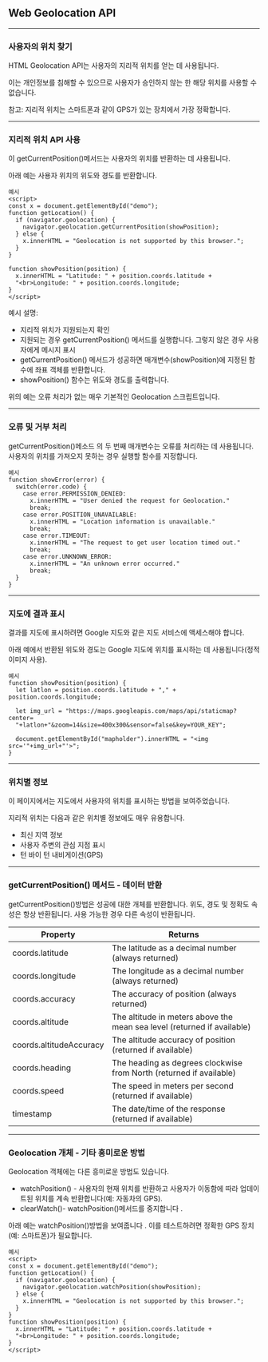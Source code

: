 ## Web Geolocation API

---

### 사용자의 위치 찾기

HTML Geolocation API는 사용자의 지리적 위치를 얻는 데 사용됩니다.

이는 개인정보를 침해할 수 있으므로 사용자가 승인하지 않는 한 해당 위치를 사용할 수 없습니다.

참고: 지리적 위치는 스마트폰과 같이 GPS가 있는 장치에서 가장 정확합니다.

---

### 지리적 위치 API 사용

이 getCurrentPosition()메서드는 사용자의 위치를 ​​반환하는 데 사용됩니다.

아래 예는 사용자 위치의 위도와 경도를 반환합니다.

    예시
    <script>
    const x = document.getElementById("demo");
    function getLocation() {
      if (navigator.geolocation) {
        navigator.geolocation.getCurrentPosition(showPosition);
      } else {
        x.innerHTML = "Geolocation is not supported by this browser.";
      }
    }

    function showPosition(position) {
      x.innerHTML = "Latitude: " + position.coords.latitude +
      "<br>Longitude: " + position.coords.longitude;
    }
    </script>

예시 설명:

- 지리적 위치가 지원되는지 확인
- 지원되는 경우 getCurrentPosition() 메서드를 실행합니다. 그렇지 않은 경우 사용자에게 메시지 표시
- getCurrentPosition() 메서드가 성공하면 매개변수(showPosition)에 지정된 함수에 좌표 객체를 반환합니다.
- showPosition() 함수는 위도와 경도를 출력합니다.

위의 예는 오류 처리가 없는 매우 기본적인 Geolocation 스크립트입니다.

---

### 오류 및 거부 처리

getCurrentPosition()메소드 의 두 번째 매개변수는 오류를 처리하는 데 사용됩니다. 사용자의 위치를 ​​가져오지 못하는 경우 실행할 함수를 지정합니다.

    예시
    function showError(error) {
      switch(error.code) {
        case error.PERMISSION_DENIED:
          x.innerHTML = "User denied the request for Geolocation."
          break;
        case error.POSITION_UNAVAILABLE:
          x.innerHTML = "Location information is unavailable."
          break;
        case error.TIMEOUT:
          x.innerHTML = "The request to get user location timed out."
          break;
        case error.UNKNOWN_ERROR:
          x.innerHTML = "An unknown error occurred."
          break;
      }
    }

---

### 지도에 결과 표시

결과를 지도에 표시하려면 Google 지도와 같은 지도 서비스에 액세스해야 합니다.

아래 예에서 반환된 위도와 경도는 Google 지도에 위치를 표시하는 데 사용됩니다(정적 이미지 사용).

    예시
    function showPosition(position) {
      let latlon = position.coords.latitude + "," + position.coords.longitude;

      let img_url = "https://maps.googleapis.com/maps/api/staticmap?center=
      "+latlon+"&zoom=14&size=400x300&sensor=false&key=YOUR_KEY";

      document.getElementById("mapholder").innerHTML = "<img src='"+img_url+"'>";
    }

---

### 위치별 정보

이 페이지에서는 지도에서 사용자의 위치를 ​​표시하는 방법을 보여주었습니다.

지리적 위치는 다음과 같은 위치별 정보에도 매우 유용합니다.

- 최신 지역 정보
- 사용자 주변의 관심 지점 표시
- 턴 바이 턴 내비게이션(GPS)

---

### getCurrentPosition() 메서드 - 데이터 반환

getCurrentPosition()방법은 성공에 대한 개체를 반환합니다. 위도, 경도 및 정확도 속성은 항상 반환됩니다. 사용 가능한 경우 다른 속성이 반환됩니다.

| Property                | Returns                                                                 |
| ----------------------- | ----------------------------------------------------------------------- |
| coords.latitude         | The latitude as a decimal number (always returned)                      |
| coords.longitude        | The longitude as a decimal number (always returned)                     |
| coords.accuracy         | The accuracy of position (always returned)                              |
| coords.altitude         | The altitude in meters above the mean sea level (returned if available) |
| coords.altitudeAccuracy | The altitude accuracy of position (returned if available)               |
| coords.heading          | The heading as degrees clockwise from North (returned if available)     |
| coords.speed            | The speed in meters per second (returned if available)                  |
| timestamp               | The date/time of the response (returned if available)                   |

---

### Geolocation 개체 - 기타 흥미로운 방법

Geolocation 객체에는 다른 흥미로운 방법도 있습니다.

- watchPosition() - 사용자의 현재 위치를 반환하고 사용자가 이동함에 따라 업데이트된 위치를 계속 반환합니다(예: 자동차의 GPS).
- clearWatch()- watchPosition()메서드를 중지합니다 .

아래 예는 watchPosition()방법을 보여줍니다 . 이를 테스트하려면 정확한 GPS 장치(예: 스마트폰)가 필요합니다.

    예시
    <script>
    const x = document.getElementById("demo");
    function getLocation() {
      if (navigator.geolocation) {
        navigator.geolocation.watchPosition(showPosition);
      } else {
        x.innerHTML = "Geolocation is not supported by this browser.";
      }
    }
    function showPosition(position) {
      x.innerHTML = "Latitude: " + position.coords.latitude +
      "<br>Longitude: " + position.coords.longitude;
    }
    </script>
